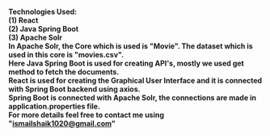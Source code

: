 <b>Technologies Used:<b><br>
(1) React<br>
(2) Java Spring Boot<br>
(3) Apache Solr<br>
In Apache Solr, the Core which is used is "Movie". The dataset which is used in this core is "movies.csv".<br>
Here Java Spring Boot is used for creating API's, mostly we used get method to fetch the documents.<br>
React is used for creating the Graphical User Interface and it is connected with Spring Boot backend using axios.<br>
Spring Boot is connected with Apache Solr, the connections are made in application.properties file.<br>
For more details feel free to contact me using "ismailshaik1020@gmail.com"

